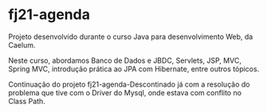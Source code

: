 # fj21-agenda

Projeto desenvolvido durante o curso Java para desenvolvimento Web, da Caelum.

Neste curso, abordamos Banco de Dados e JBDC, Servlets, JSP, MVC, Spring MVC, introdução prática ao JPA com Hibernate, entre outros tópicos.

Continuação do projeto fj21-agenda-Descontinado já com a resolução do problema que tive com o Driver do Mysql, onde estava com conflito no Class Path.
